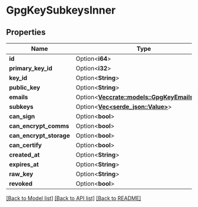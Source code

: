 # GpgKeySubkeysInner

## Properties

Name | Type | Description | Notes
------------ | ------------- | ------------- | -------------
**id** | Option<**i64**> |  | [optional]
**primary_key_id** | Option<**i32**> |  | [optional]
**key_id** | Option<**String**> |  | [optional]
**public_key** | Option<**String**> |  | [optional]
**emails** | Option<[**Vec<crate::models::GpgKeyEmailsInner>**](gpg_key_emails_inner.md)> |  | [optional]
**subkeys** | Option<[**Vec<serde_json::Value>**](serde_json::Value.md)> |  | [optional]
**can_sign** | Option<**bool**> |  | [optional]
**can_encrypt_comms** | Option<**bool**> |  | [optional]
**can_encrypt_storage** | Option<**bool**> |  | [optional]
**can_certify** | Option<**bool**> |  | [optional]
**created_at** | Option<**String**> |  | [optional]
**expires_at** | Option<**String**> |  | [optional]
**raw_key** | Option<**String**> |  | [optional]
**revoked** | Option<**bool**> |  | [optional]

[[Back to Model list]](../README.md#documentation-for-models) [[Back to API list]](../README.md#documentation-for-api-endpoints) [[Back to README]](../README.md)


